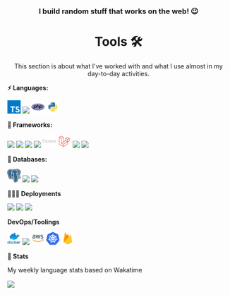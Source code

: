 <h3 align='center'>I build random stuff that works on the web! 😉 <br></h3>

<h1 align= "center"><b>Tools 🛠</b></h1>
<p align="center">
  This section is about what I've worked with and what I use almost in my day-to-day activities. <br />
</p>

**⚡️ Languages:**

<code><img height="30" src="https://raw.githubusercontent.com/github/explore/80688e429a7d4ef2fca1e82350fe8e3517d3494d/topics/typescript/typescript.png"></code>
<code><img height="30" src="https://cdn.simpleicons.org/go"></code>
<code><img height="30" src="https://raw.githubusercontent.com/github/explore/80688e429a7d4ef2fca1e82350fe8e3517d3494d/topics/php/php.png"></code>
<code><img height="30" src="https://raw.githubusercontent.com/github/explore/80688e429a7d4ef2fca1e82350fe8e3517d3494d/topics/python/python.png"></code>

**🌱 Frameworks:**

<code><img height="30" src="https://cdn.simpleicons.org/nextdotjs/gray"></code>
<code><img height="32" src="https://res.cloudinary.com/dgqfojhx4/image/upload/v1674506214/brimble-assets/react_enqbki.svg"></code>
<code><img height="30" src="https://res.cloudinary.com/dgqfojhx4/image/upload/v1674506214/brimble-assets/nuxt_jezlae.svg"></code>
<code><img height="30" src="https://res.cloudinary.com/dgqfojhx4/image/upload/v1674506215/brimble-assets/vue_ms0yrd.svg"></code>
<code><img height="30" src="https://raw.githubusercontent.com/github/explore/80688e429a7d4ef2fca1e82350fe8e3517d3494d/topics/express/express.png"></code>
<code><img height="30" src="https://raw.githubusercontent.com/github/explore/80688e429a7d4ef2fca1e82350fe8e3517d3494d/topics/laravel/laravel.png"></code>
<code><img height="35" src="https://res.cloudinary.com/dgqfojhx4/image/upload/v1686908051/brimble-assets/fastapi-1_xr24t8.svg"></code>
<code><img height="35" src="https://cdn.simpleicons.org/flask/gray"></code>

**💽 Databases:**

<code><img height="30" src="https://raw.githubusercontent.com/github/explore/80688e429a7d4ef2fca1e82350fe8e3517d3494d/topics/postgresql/postgresql.png"></code>
<code><img height="50" src="https://cdn.simpleicons.org/mongodb"></code>
<code><img height="50" src="https://cdn.simpleicons.org/mysql"></code>

**👨🏽‍💻 Deployments**

<a href="https://brimble.io"><img height="30" src="https://res.cloudinary.com/dgqfojhx4/image/upload/v1674552718/brimble-assets/img/brimble-in-circle_zbkids.svg"></a>
<a href="https://vercel.com"><img height="30" src="https://cdn.simpleicons.org/vercel/gray"></a>
<a href="https://netlify.com"><img height="30" src="https://res.cloudinary.com/dgqfojhx4/image/upload/v1686909209/brimble-assets/netlify_bwxw0a.svg"></a>

**DevOps/Toolings**

<code><img height="30" src="https://raw.githubusercontent.com/github/explore/80688e429a7d4ef2fca1e82350fe8e3517d3494d/topics/docker/docker.png"></code>
<code><img height="30" src="https://res.cloudinary.com/dgqfojhx4/image/upload/v1674506215/brimble-assets/vite_od522b.svg"></code>
<code><img height="30" src="https://raw.githubusercontent.com/github/explore/80688e429a7d4ef2fca1e82350fe8e3517d3494d/topics/aws/aws.png"></code>
<code><img height="30" src="https://raw.githubusercontent.com/github/explore/80688e429a7d4ef2fca1e82350fe8e3517d3494d/topics/kubernetes/kubernetes.png"></code>
<code><img height="30" src="https://raw.githubusercontent.com/github/explore/80688e429a7d4ef2fca1e82350fe8e3517d3494d/topics/firebase/firebase.png"></code>

**🎉 Stats**

<p>My weekly language stats based on Wakatime</p>
<a href="https://github.com/klef-dev">
  <img align="center" src="https://github-readme-stats.vercel.app/api/wakatime?username=klefdev" />
</a>
